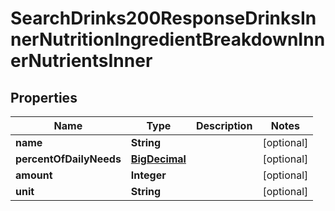 

# SearchDrinks200ResponseDrinksInnerNutritionIngredientBreakdownInnerNutrientsInner

## Properties

Name | Type | Description | Notes
------------ | ------------- | ------------- | -------------
**name** | **String** |  |  [optional]
**percentOfDailyNeeds** | [**BigDecimal**](BigDecimal.md) |  |  [optional]
**amount** | **Integer** |  |  [optional]
**unit** | **String** |  |  [optional]





